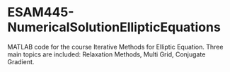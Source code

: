 # ESAM445-NumericalSolutionEllipticEquations
MATLAB code for the course Iterative Methods for Elliptic Equation. Three main topics are included: Relaxation Methods, Multi Grid, Conjugate Gradient.
